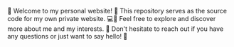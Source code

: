 🎉 Welcome to my personal website! 🌟 This repository serves as the source code for my own private website. 💻📝 Feel free to explore and discover more about me and my interests. 🤗 Don't hesitate to reach out if you have any questions or just want to say hello! 💌
